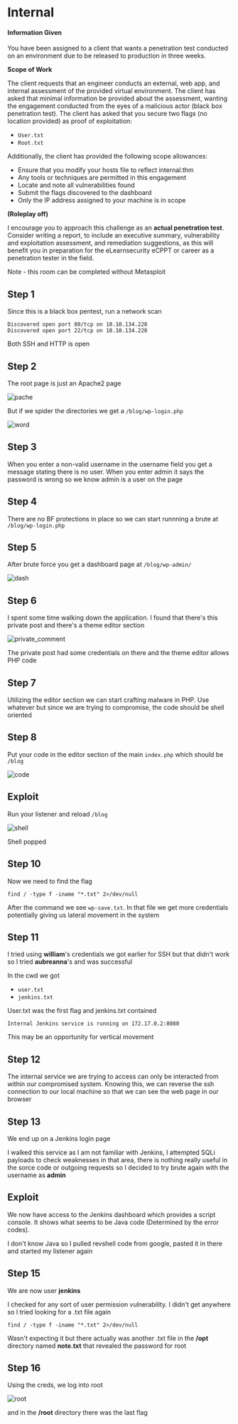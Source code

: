 # Internal

#### Information Given

You have been assigned to a client that wants a penetration test conducted on an environment due to be released to production in three weeks. 

**Scope of Work**

The client requests that an engineer conducts an external, web app, and internal assessment of the provided virtual environment. The client has asked that minimal information be provided about the assessment, wanting the engagement conducted from the eyes of a malicious actor (black box penetration test).  The client has asked that you secure two flags (no location provided) as proof of exploitation:

- ```User.txt```
- ```Root.txt```

Additionally, the client has provided the following scope allowances:

- Ensure that you modify your hosts file to reflect internal.thm
- Any tools or techniques are permitted in this engagement
- Locate and note all vulnerabilities found
- Submit the flags discovered to the dashboard
- Only the IP address assigned to your machine is in scope

**(Roleplay off)**

I encourage you to approach this challenge as an **actual penetration test**. Consider writing a report, to include an executive summary, vulnerability and exploitation assessment, and remediation suggestions, as this will benefit you in preparation for the eLearnsecurity eCPPT or career as a penetration tester in the field.

Note - this room can be completed without Metasploit

## Step 1

Since this is a black box pentest, run a network scan

```
Discovered open port 80/tcp on 10.10.134.228                                   
Discovered open port 22/tcp on 10.10.134.228
```

Both SSH and HTTP is open

## Step 2

The root page is just an Apache2 page

<img src="./images/apache.png" alt="pache">

But if we spider the directories we get a ```/blog/wp-login.php```

<img src="./images/wp.png" alt="word">

## Step 3

When you enter a non-valid username in the username field you get a message stating there is no user. When you enter admin it says the password is wrong so we know admin is a user on the page

## Step 4

There are no BF protections in place so we can start runnning a brute at ```/blog/wp-login.php```

## Step 5

After brute force you get a dashboard page at ```/blog/wp-admin/```

<img src="./images/dash.png" alt="dash">

## Step 6

I spent some time walking down the application. I found that there's this private post and there's a theme editor section

<img src="./images/private.png" alt="private_comment">

The private post had some credentials on there and the theme editor allows PHP code

## Step 7

Utilizing the editor section we can start crafting malware in PHP. Use whatever but since we are trying to compromise, the code should be shell oriented

## Step 8

Put your code in the editor section of the main ```index.php``` which should be ```/blog```

<img src="./images/code.png" alt="code">

## Exploit

Run your listener and reload ```/blog```

<img src="./images/shell.png" alt="shell">

Shell popped

## Step 10

Now we need to find the flag

```
find / -type f -iname "*.txt" 2>/dev/null
```

After the command we see ```wp-save.txt```. In that file we get more credentials potentially giving us lateral movement in the system

## Step 11

I tried using **william**'s credentials we got earlier for SSH but that didn't work so I tried **aubreanna**'s and was successful

In the cwd we got

- ```user.txt```
- ```jenkins.txt```

User.txt was the first flag and jenkins.txt contained

```
Internal Jenkins service is running on 172.17.0.2:8080
```

This may be an opportunity for vertical movement

## Step 12

The internal service we are trying to access can only be interacted from within our compromised system. Knowing this, we can reverse the ssh connection to our local machine so that we can see the web page in our browser

## Step 13

We end up on a Jenkins login page

I walked this service as I am not familiar with Jenkins, I attempted SQLi payloads to check weaknesses in that area, there is nothing really useful in the sorce code or outgoing requests so I decided to try brute again with the username as **admin**

## Exploit

We now have access to the Jenkins dashboard which provides a script console. It shows what seems to be Java code (Determined by the error codes).

I don't know Java so I pulled revshell code from google, pasted it in there and started my listener again

## Step 15

We are now user **jenkins**

I checked for any sort of user permission vulnerability. I didn't get anywhere so I tried looking for a .txt file again

```
find / -type f -iname "*.txt" 2>/dev/null
```

Wasn't expecting it but there actually was another .txt file in the **/opt** directory named **note.txt** that revealed the password for root

## Step 16

Using the creds, we log into root

<img src="./images/root.png" alt="root">

and in the **/root** directory there was the last flag
